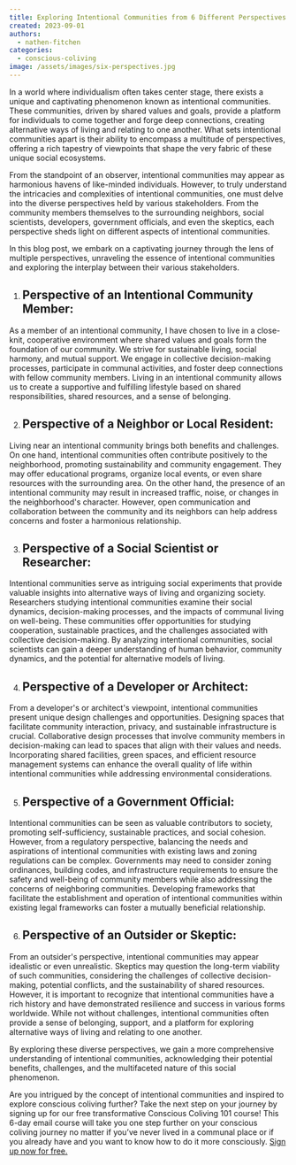 ```yaml
---
title: Exploring Intentional Communities from 6 Different Perspectives
created: 2023-09-01
authors:
  - nathen-fitchen
categories:
  - conscious-coliving
image: /assets/images/six-perspectives.jpg
---
```


In a world where individualism often takes center stage, there exists a unique and captivating phenomenon known as intentional communities. These communities, driven by shared values and goals, provide a platform for individuals to come together and forge deep connections, creating alternative ways of living and relating to one another. What sets intentional communities apart is their ability to encompass a multitude of perspectives, offering a rich tapestry of viewpoints that shape the very fabric of these unique social ecosystems.

From the standpoint of an observer, intentional communities may appear as harmonious havens of like-minded individuals. However, to truly understand the intricacies and complexities of intentional communities, one must delve into the diverse perspectives held by various stakeholders. From the community members themselves to the surrounding neighbors, social scientists, developers, government officials, and even the skeptics, each perspective sheds light on different aspects of intentional communities.

In this blog post, we embark on a captivating journey through the lens of multiple perspectives, unraveling the essence of intentional communities and exploring the interplay between their various stakeholders.

1. ## Perspective of an Intentional Community Member:
As a member of an intentional community, I have chosen to live in a close-knit, cooperative environment where shared values and goals form the foundation of our community. We strive for sustainable living, social harmony, and mutual support. We engage in collective decision-making processes, participate in communal activities, and foster deep connections with fellow community members. Living in an intentional community allows us to create a supportive and fulfilling lifestyle based on shared responsibilities, shared resources, and a sense of belonging.  
      
2. ## Perspective of a Neighbor or Local Resident:
Living near an intentional community brings both benefits and challenges. On one hand, intentional communities often contribute positively to the neighborhood, promoting sustainability and community engagement. They may offer educational programs, organize local events, or even share resources with the surrounding area. On the other hand, the presence of an intentional community may result in increased traffic, noise, or changes in the neighborhood's character. However, open communication and collaboration between the community and its neighbors can help address concerns and foster a harmonious relationship.  
      
3. ## Perspective of a Social Scientist or Researcher:
Intentional communities serve as intriguing social experiments that provide valuable insights into alternative ways of living and organizing society. Researchers studying intentional communities examine their social dynamics, decision-making processes, and the impacts of communal living on well-being. These communities offer opportunities for studying cooperation, sustainable practices, and the challenges associated with collective decision-making. By analyzing intentional communities, social scientists can gain a deeper understanding of human behavior, community dynamics, and the potential for alternative models of living.  
      
4. ## Perspective of a Developer or Architect:
From a developer's or architect's viewpoint, intentional communities present unique design challenges and opportunities. Designing spaces that facilitate community interaction, privacy, and sustainable infrastructure is crucial. Collaborative design processes that involve community members in decision-making can lead to spaces that align with their values and needs. Incorporating shared facilities, green spaces, and efficient resource management systems can enhance the overall quality of life within intentional communities while addressing environmental considerations.  
      
5. ## Perspective of a Government Official:
Intentional communities can be seen as valuable contributors to society, promoting self-sufficiency, sustainable practices, and social cohesion. However, from a regulatory perspective, balancing the needs and aspirations of intentional communities with existing laws and zoning regulations can be complex. Governments may need to consider zoning ordinances, building codes, and infrastructure requirements to ensure the safety and well-being of community members while also addressing the concerns of neighboring communities. Developing frameworks that facilitate the establishment and operation of intentional communities within existing legal frameworks can foster a mutually beneficial relationship.  
      
6. ## Perspective of an Outsider or Skeptic:
From an outsider's perspective, intentional communities may appear idealistic or even unrealistic. Skeptics may question the long-term viability of such communities, considering the challenges of collective decision-making, potential conflicts, and the sustainability of shared resources. However, it is important to recognize that intentional communities have a rich history and have demonstrated resilience and success in various forms worldwide. While not without challenges, intentional communities often provide a sense of belonging, support, and a platform for exploring alternative ways of living and relating to one another.  
      
By exploring these diverse perspectives, we gain a more comprehensive understanding of intentional communities, acknowledging their potential benefits, challenges, and the multifaceted nature of this social phenomenon.

Are you intrigued by the concept of intentional communities and inspired to explore conscious coliving further? Take the next step on your journey by signing up for our free transformative Conscious Coliving 101 course! This 6-day email course will take you one step further on your conscious coliving journey no matter if you’ve never lived in a communal place or if you already have and you want to know how to do it more consciously. [Sign up now for free.](https://lifeitself.org/conscious-coliving-course)
